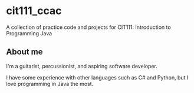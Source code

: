 # cit111_ccac
A collection of practice code and projects for CIT111: Introduction to Programming Java

## About me
I'm a guitarist, percussionist, and aspiring software developer.

I have some experience with other languages such as C# and Python, but I love programming in Java the most.
